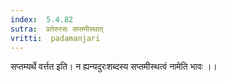 ```yaml
---
index:  5.4.82
sutra:  प्रतेरुरसः सप्तमीस्थात्
vritti:  padamanjari
---
```


सप्तम्यर्थे वर्त्तत इति। न ह्यन्यदुरःशब्दस्य सप्तमीस्थत्वं नामेति भावः ।।

